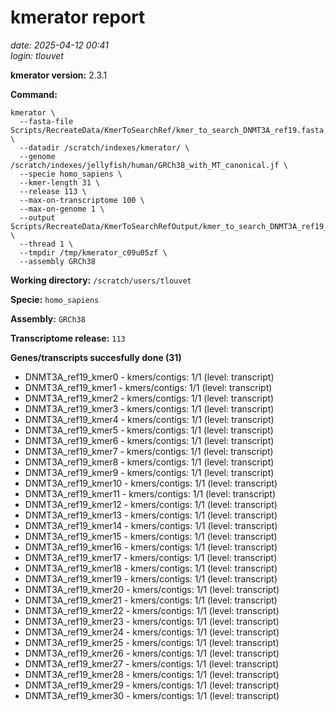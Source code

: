 # kmerator report
*date: 2025-04-12 00:41*  
*login: tlouvet*

**kmerator version:** 2.3.1

**Command:**

```
kmerator \
  --fasta-file Scripts/RecreateData/KmerToSearchRef/kmer_to_search_DNMT3A_ref19.fasta \
  --datadir /scratch/indexes/kmerator/ \
  --genome /scratch/indexes/jellyfish/human/GRCh38_with_MT_canonical.jf \
  --specie homo_sapiens \
  --kmer-length 31 \
  --release 113 \
  --max-on-transcriptome 100 \
  --max-on-genome 1 \
  --output Scripts/RecreateData/KmerToSearchRefOutput/kmer_to_search_DNMT3A_ref19_output \
  --thread 1 \
  --tmpdir /tmp/kmerator_c09u05zf \
  --assembly GRCh38
```

**Working directory:** `/scratch/users/tlouvet`

**Specie:** `homo_sapiens`

**Assembly:** `GRCh38`

**Transcriptome release:** `113`

**Genes/transcripts succesfully done (31)**

- DNMT3A_ref19_kmer0 - kmers/contigs: 1/1 (level: transcript)
- DNMT3A_ref19_kmer1 - kmers/contigs: 1/1 (level: transcript)
- DNMT3A_ref19_kmer2 - kmers/contigs: 1/1 (level: transcript)
- DNMT3A_ref19_kmer3 - kmers/contigs: 1/1 (level: transcript)
- DNMT3A_ref19_kmer4 - kmers/contigs: 1/1 (level: transcript)
- DNMT3A_ref19_kmer5 - kmers/contigs: 1/1 (level: transcript)
- DNMT3A_ref19_kmer6 - kmers/contigs: 1/1 (level: transcript)
- DNMT3A_ref19_kmer7 - kmers/contigs: 1/1 (level: transcript)
- DNMT3A_ref19_kmer8 - kmers/contigs: 1/1 (level: transcript)
- DNMT3A_ref19_kmer9 - kmers/contigs: 1/1 (level: transcript)
- DNMT3A_ref19_kmer10 - kmers/contigs: 1/1 (level: transcript)
- DNMT3A_ref19_kmer11 - kmers/contigs: 1/1 (level: transcript)
- DNMT3A_ref19_kmer12 - kmers/contigs: 1/1 (level: transcript)
- DNMT3A_ref19_kmer13 - kmers/contigs: 1/1 (level: transcript)
- DNMT3A_ref19_kmer14 - kmers/contigs: 1/1 (level: transcript)
- DNMT3A_ref19_kmer15 - kmers/contigs: 1/1 (level: transcript)
- DNMT3A_ref19_kmer16 - kmers/contigs: 1/1 (level: transcript)
- DNMT3A_ref19_kmer17 - kmers/contigs: 1/1 (level: transcript)
- DNMT3A_ref19_kmer18 - kmers/contigs: 1/1 (level: transcript)
- DNMT3A_ref19_kmer19 - kmers/contigs: 1/1 (level: transcript)
- DNMT3A_ref19_kmer20 - kmers/contigs: 1/1 (level: transcript)
- DNMT3A_ref19_kmer21 - kmers/contigs: 1/1 (level: transcript)
- DNMT3A_ref19_kmer22 - kmers/contigs: 1/1 (level: transcript)
- DNMT3A_ref19_kmer23 - kmers/contigs: 1/1 (level: transcript)
- DNMT3A_ref19_kmer24 - kmers/contigs: 1/1 (level: transcript)
- DNMT3A_ref19_kmer25 - kmers/contigs: 1/1 (level: transcript)
- DNMT3A_ref19_kmer26 - kmers/contigs: 1/1 (level: transcript)
- DNMT3A_ref19_kmer27 - kmers/contigs: 1/1 (level: transcript)
- DNMT3A_ref19_kmer28 - kmers/contigs: 1/1 (level: transcript)
- DNMT3A_ref19_kmer29 - kmers/contigs: 1/1 (level: transcript)
- DNMT3A_ref19_kmer30 - kmers/contigs: 1/1 (level: transcript)
